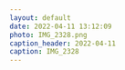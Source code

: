 ```yaml
---
layout: default
date: 2022-04-11 13:12:09
photo: IMG_2328.png
caption_header: 2022-04-11
caption: IMG_2328
---
```

